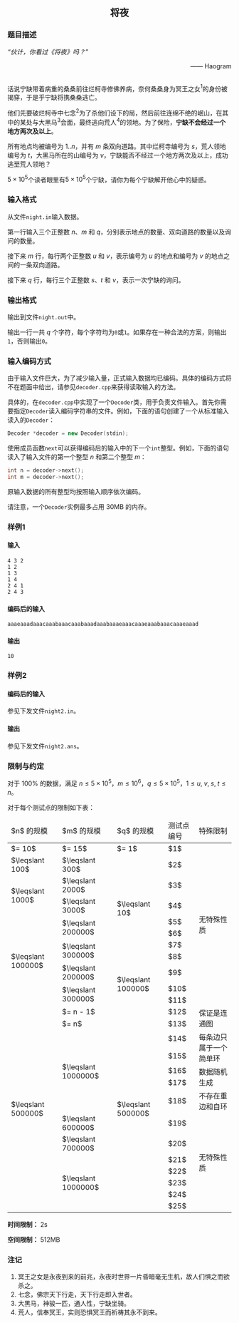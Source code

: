 ## <center>将夜</center>
### 题目描述
*“伙计，你看过《将夜》吗？”*
<div style="text-align: right">—— Haogram</div>

<br />

话说宁缺带着病重的桑桑前往烂柯寺修佛养病，奈何桑桑身为冥王之女$^1$的身份被揭穿，于是乎宁缺将携桑桑逃亡。

他们先要破烂柯寺中七念$^2$为了杀他们设下的局，然后前往连绵不绝的岷山，在其中的某处与大黑马$^3$会面，最终逃向荒人$^4$的领地。为了保险，**宁缺不会经过一个地方两次及以上**。

所有地点均被编号为 $1..n$，并有 $m$ 条双向道路。其中烂柯寺编号为 $s$，荒人领地编号为 $t$，大黑马所在的山编号为 $v$，宁缺能否不经过一个地方两次及以上，成功逃至荒人领地？

$5 \times 10^5$个读者眼里有$5 \times 10^5$个宁缺，请你为每个宁缺解开他心中的疑惑。

### 输入格式
从文件`night.in`输入数据。

第一行输入三个正整数 $n$、$m$ 和 $q$，分别表示地点的数量、双向道路的数量以及询问的数量。

接下来 $m$ 行，每行两个正整数 $u$ 和 $v$，表示编号为 $u$ 的地点和编号为 $v$ 的地点之间的一条双向道路。

接下来 $q$ 行，每行三个正整数 $s$、$t$ 和 $v$，表示一次宁缺的询问。

### 输出格式
输出到文件`night.out`中。

输出一行一共 $q$ 个字符，每个字符均为`0`或`1`。如果存在一种合法的方案，则输出`1`，否则输出`0`。

### 输入编码方式
由于输入文件巨大，为了减少输入量，正式输入数据均已编码。具体的编码方式将不在题面中给出，请参见`decoder.cpp`来获得读取输入的方法。

具体的，在`decoder.cpp`中实现了一个`Decoder`类，用于负责文件输入。首先你需要指定`Decoder`读入编码字符串的文件。例如，下面的语句创建了一个从标准输入读入的`Decoder`：

```c++
Decoder *decoder = new Decoder(stdin);
```

使用成员函数`next`可以获得编码后的输入中的下一个`int`整型。例如，下面的语句读入了输入文件的第一个整型 $n$ 和第二个整型 $m$：

```c++
int n = decoder->next();
int m = decoder->next();
```

原输入数据的所有整型均按照输入顺序依次编码。

请注意，一个`Decoder`实例最多占用 $30\mathrm{MB}$ 的内存。

### 样例1
#### 输入
```
4 3 2
1 2
1 3
1 4
2 4 1
2 4 3
```

#### 编码后的输入
```
aaaeaaadaaacaaabaaacaaabaaadaaabaaaeaaacaaaeaaabaaacaaaeaaad
```

#### 输出
```
10
```

### 样例2
#### 编码后的输入
参见下发文件`night2.in`。

#### 输出
参见下发文件`night2.ans`。

### 限制与约定
对于 $100\%$ 的数据，满足 $n \leqslant 5 \times 10^5$，$m \leqslant 10^6$，$q \leqslant 5 \times 10^5$，$1 \leqslant u,\;v,\;s,\;t\leqslant n$。

对于每个测试点的限制如下表：

<table>
<thead>
<tr><td>$n$ 的规模</td><td>$m$ 的规模</td><td>$q$ 的规模</td><td>测试点编号</td><td>特殊限制</td></tr>
</thead>
<tbody>
<tr><td>$= 10$</td><td>$= 15$</td><td>$= 1$</td><td>$1$</td><td rowspan="11">无特殊性质</td></tr>
<tr><td>$\leqslant 100$</td><td>$\leqslant 300$</td><td rowspan="7">$\leqslant 10$</td><td>$2$</td></tr>
<tr><td rowspan="2">$\leqslant 1000$</td><td>$\leqslant 2000$</td><td>$3$</td></tr>
<tr><td>$\leqslant 3000$</td><td>$4$</td></tr>
<tr><td rowspan="7">$\leqslant 100000$</td><td rowspan="2">$\leqslant 200000$</td><td>$5$</td></tr>
<tr><td>$6$</td></tr>
<tr><td rowspan="2">$\leqslant 300000$</td><td>$7$</td></tr>
<tr><td>$8$</td></tr>
<tr><td>$\leqslant 200000$</td><td rowspan="3">$\leqslant 100000$</td><td>$9$</td></tr>
<tr><td rowspan="2">$\leqslant 300000$</td><td>$10$</td></tr>
<tr><td>$11$</td></tr>
<tr><td rowspan="14">$\leqslant 500000$</td><td>$= n - 1$</td><td rowspan="14">$\leqslant 500000$</td><td>$12$</td><td rowspan="2">保证是连通图</td></tr>
<tr><td>$= n$</td><td>$13$</td></tr>
<tr><td rowspan="5">$\leqslant 1000000$</td><td>$14$</td><td rowspan="2">每条边只属于一个简单环</td></tr>
<tr><td>$15$</td></tr>
<tr><td>$16$</td><td rowspan="2">数据随机生成</td></tr>
<tr><td>$17$</td></tr>
<tr><td>$18$</td><td>不存在重边和自环</td></tr>
<tr><td>$\leqslant 600000$</td><td>$19$</td><td rowspan="7">无特殊性质</td></tr>
<tr><td>$\leqslant 700000$</td><td>$20$</td></tr>
<tr><td rowspan="5">$\leqslant 1000000$</td><td>$21$</td></tr>
<tr><td>$22$</td></tr>
<tr><td>$23$</td></tr>
<tr><td>$24$</td></tr>
<tr><td>$25$</td></tr>
</tbody>
</table>

**时间限制：** $2\mathrm{s}$

**空间限制：** $512\mathrm{MB}$

### 注记
1. 冥王之女是永夜到来的前兆，永夜时世界一片昏暗毫无生机，故人们惧之而欲杀之。
2. 七念，佛宗天下行走，天下行走即入世者。
3. 大黑马，神骏一匹，通人性，宁缺坐骑。
4. 荒人，信奉冥王，实则恐惧冥王而祈祷其永不到来。

